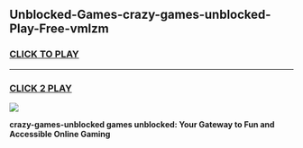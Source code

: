 
## Unblocked-Games-crazy-games-unblocked-Play-Free-vmlzm
<h3>
<a href="https://premium76.site?title=crazy-games-unblocked&ref=18A">CLICK TO PLAY</a></h3>
<hr>

<h3>
<a href="https://premium76.site?title=crazy-games-unblocked&ref=18A">CLICK 2 PLAY</a>
  
</h3>

<a href="https://premium76.site?title=crazy-games-unblocked&ref=18A"><img src="https://clearcache.store/games.png"></a>


**crazy-games-unblocked games unblocked: Your Gateway to Fun and Accessible Online Gaming**
